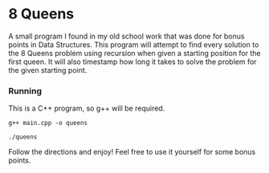 # 8 Queens

A small program I found in my old school work that was done for bonus points in Data Structures. This program will attempt to find every solution to the 8 Queens problem using recursion when given a starting position for the first queen. It will also timestamp how long it takes to solve the problem for the given starting point. 

### Running

This is a C++ program, so g++ will be required.

`g++ main.cpp -o queens`

`./queens` 

Follow the directions and enjoy! Feel free to use it yourself for some bonus points.

